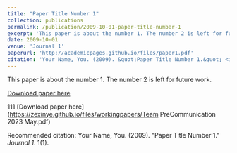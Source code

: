 ```yaml
---
title: "Paper Title Number 1"
collection: publications
permalink: /publication/2009-10-01-paper-title-number-1
excerpt: 'This paper is about the number 1. The number 2 is left for future work.'
date: 2009-10-01
venue: 'Journal 1'
paperurl: 'http://academicpages.github.io/files/paper1.pdf'
citation: 'Your Name, You. (2009). &quot;Paper Title Number 1.&quot; <i>Journal 1</i>. 1(1).'
---
```

This paper is about the number 1. The number 2 is left for future work.

[Download paper here](https://zexinye.github.io/files/paper1.pdf)

111
[Download paper here](https://zexinye.github.io/files/workingpapers/Team PreCommunication 2023 May.pdf)

Recommended citation: Your Name, You. (2009). "Paper Title Number 1." <i>Journal 1</i>. 1(1).